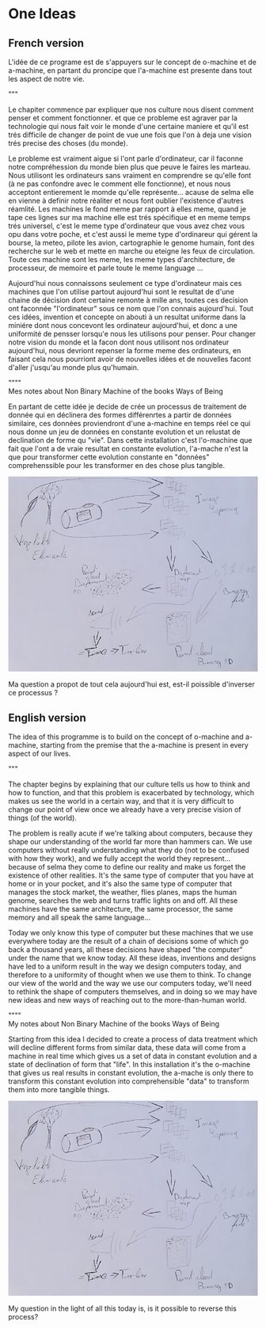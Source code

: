 # One Ideas 


## French version 

L'idée de ce programe est de s'appuyers sur le concept de o-machine et de a-machine, en partant du proncipe que l'a-machine est presente dans tout les aspect de notre vie.  
  
  
"""  

Le chapiter commence par expliquer que nos culture nous disent comment penser et comment fonctionner. et que ce probleme est agraver par la technologie qui nous fait voir le monde d'une certaine maniere et qu'il est trés difficile de changer de point de vue une fois que l'on à deja une vision trés precise des choses (du monde).

Le probleme est vraiment aigue si l'ont parle d'ordinateur, car il faconne notre compréhession du monde bien plus que peuve le faires les marteau. Nous utilisont les ordinateurs sans vraiment en comprendre se qu'elle font (à ne pas confondre avec le comment elle fonctionne), et nous nous acceptont entierement le momde qu'elle représente... acause de selma elle en vienne à definir notre réaliter et nous font oublier l'existence d'autres réamlité. Les machines le fond meme par rapport à elles meme, quand je tape ces lignes sur ma machine elle est trés spécifique et en meme temps trés universel, c'est le meme type d'ordinateur que vous avez chez vous opu dans votre poche, et c'est aussi le meme type d'ordinareur qui gérent la bourse, la meteo, pilote les avion, cartographie le genome humain, font des recherche sur le web et mette en marche ou eteigne les feux de circulation. Toute ces machine sont les meme, les meme types d'architecture, de processeur, de memoire et parle toute le meme language ...

Aujourd'hui nous connaissons seulement ce type d'ordinateur mais ces machines que l'on utilise partout aujourd'hui sont le resultat de d'une chaine de décision dont certaine remonte à mille ans, toutes ces decision ont faconnée "l'ordinateur" sous ce nom que l'on connais aujourd'hui. Tout ces idées, invention et concepte on abouti à un resultat uniforme dans la miniére dont nous concevont les ordinateur aujourd'hui, et donc a une uniformité de pensser lorsqu'e nous les utilisons pour penser. Pour changer notre vision du monde et la facon dont nous utilisont nos ordinateur aujourd'hui, nous devriont repenser la forme meme des ordinateurs, en faisant cela nous pourriont avoir de nouvelles idées et de nouvelles facont d'aller j'usqu'au monde plus qu'humain.

""""  
Mes notes about Non Binary Machine of the books Ways of Being
  
  
  
En partant de cette idée je decide de  crée un processus de traitement de donnée qui en déclinera des formes différenrtes a partir de données similaire, ces données proviendront d'une a-machine en temps réel ce qui nous donne un jeu de données en constante evolution et un relustat de declination de forme qu "vie". 
Dans cette installation c'est l'o-machine que fait que l'ont a de vraie resultat en constante evolution, l'a-mache n'est la que pour transformer cette evolution constante en "données" comprehenssible pour les transformer en des chose plus tangible.

![Sketch process](./ressources/data_Read/sketch.jpeg)

Ma question a propot de tout cela aujourd'hui est, est-il poissible d'inverser ce processus ? 


## English version 


The idea of this programme is to build on the concept of o-machine and a-machine, starting from the premise that the a-machine is present in every aspect of our lives.  
  
  
  
"""

The chapter begins by explaining that our culture tells us how to think and how to function, and that this problem is exacerbated by technology, which makes us see the world in a certain way, and that it is very difficult to change our point of view once we already have a very precise vision of things (of the world).

The problem is really acute if we're talking about computers, because they shape our understanding of the world far more than hammers can. We use computers without really understanding what they do (not to be confused with how they work), and we fully accept the world they represent... because of selma they come to define our reality and make us forget the existence of other realities. It's the same type of computer that you have at home or in your pocket, and it's also the same type of computer that manages the stock market, the weather, flies planes, maps the human genome, searches the web and turns traffic lights on and off. All these machines have the same architecture, the same processor, the same memory and all speak the same language...

Today we only know this type of computer but these machines that we use everywhere today are the result of a chain of decisions some of which go back a thousand years, all these decisions have shaped "the computer" under the name that we know today. All these ideas, inventions and designs have led to a uniform result in the way we design computers today, and therefore to a uniformity of thought when we use them to think. To change our view of the world and the way we use our computers today, we'll need to rethink the shape of computers themselves, and in doing so we may have new ideas and new ways of reaching out to the more-than-human world.

""""  
My notes about Non Binary Machine of the books Ways of Being  
  
  
  
Starting from this idea I decided to create a process of data treatment which will decline different forms from similar data, these data will come from a machine in real time which gives us a set of data in constant evolution and a state of declination of form that "life". In this installation it's the o-machine that gives us real results in constant evolution, the a-mache is only there to transform this constant evolution into comprehensible "data" to transform them into more tangible things.


![Sketch process](./ressources/data_Read/sketch.jpeg)

My question in the light of all this today is, is it possible to reverse this process?

